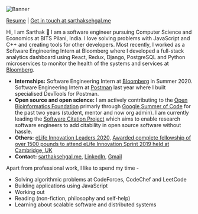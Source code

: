 ![Banner](https://i.imgur.com/WrKWCCR.png)

[Resume](https://drive.google.com/file/d/1-_ZdmviZhW-tBFfoKyBbSgwb2u5yCcWH/view) | [Get in touch at sarthaksehgal.me](https://sarthaksehgal.me)

Hi, I am Sarthak 👋 I am a software engineer pursuing Computer Science and Economics at BITS Pilani, India. I love solving problems with JavaScript and C++ and creating tools for other developers. Most recently, I worked as a Software Engineering Intern at Bloomberg where I developed a full-stack analytics dashboard using React, Redux, Django, PostgreSQL and Python microservices to monitor the health of the systems and services at [Bloomberg](https://techatbloomberg.com).

- **Internships:** Software Engineering Intern at [Bloomberg](https://techatbloomberg.com) in Summer 2020. Software Engineering Intern at [Postman](https://getpostman.com) last year where I built specialised DevTools for Postman.
- **Open source and open science:** I am actively contributing to the [Open Bioinformatics Foundation](https://open-bio.org) primarly through [Google Summer of Code](https://summerofcode.withgoogle.com) for the past two years (student, mentor and now org admin). I am currently leading the [Software Citation Project](https://github.com/sarthak-sehgal/software-citation) which aims to enable research software engineers to add citability in open source software without hassle.
- **Others:** [eLife Innovation Leaders 2020](https://elifesciences.org/labs/fdcb6588/innovation-leaders-2020-introducing-the-cohort), [Awarded complete fellowship of over 1500 pounds to attend eLife Innovation Sprint 2019 held at Cambridge, UK](https://sprint.elifesciences.org/)
- **Contact:** [sarthaksehgal.me](https://sarthaksehgal.me), [LinkedIn](https://www.linkedin.com/in/sarthak-sehgal99/), [Gmail](mailto:sarthaksehgal00@gmail.com)

Apart from professional work, I like to spend my time -

* Solving algorithmic problems at CodeForces, CodeChef and LeetCode
* Building applications using JavaScript
* Working out
* Reading (non-fiction, philosophy and self-help)
* Learning about scalable software and distributed systems
